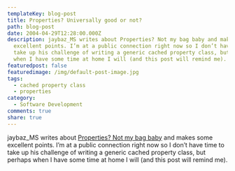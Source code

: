 ```yaml
---
templateKey: blog-post
title: Properties? Universally good or not?
path: blog-post
date: 2004-04-29T12:28:00.000Z
description: jaybaz_MS writes about Properties? Not my bag baby and makes some
  excellent points. I’m at a public connection right now so I don’t have time to
  take up his challenge of writing a generic cached property class, but perhaps
  when I have some time at home I will (and this post will remind me).
featuredpost: false
featuredimage: /img/default-post-image.jpg
tags:
  - cached property class
  - properties
category:
  - Software Development
comments: true
share: true
---
```

<!--StartFragment-->

jaybaz_MS writes about [Properties? Not my bag baby](http://weblogs.asp.net/jaybaz_MS/archive/2004/04/29/123333.aspx) and makes some excellent points. I’m at a public connection right now so I don’t have time to take up his challenge of writing a generic cached property class, but perhaps when I have some time at home I will (and this post will remind me).

<!--EndFragment-->